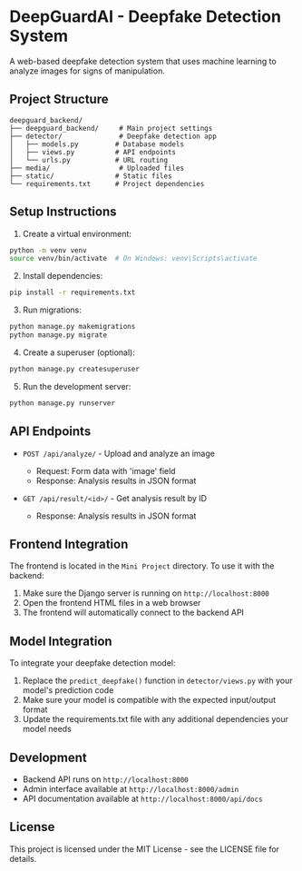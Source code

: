# DeepGuardAI - Deepfake Detection System

A web-based deepfake detection system that uses machine learning to analyze images for signs of manipulation.

## Project Structure

```
deepguard_backend/
├── deepguard_backend/     # Main project settings
├── detector/              # Deepfake detection app
│   ├── models.py         # Database models
│   ├── views.py          # API endpoints
│   └── urls.py           # URL routing
├── media/                 # Uploaded files
├── static/               # Static files
└── requirements.txt      # Project dependencies
```

## Setup Instructions

1. Create a virtual environment:
```bash
python -m venv venv
source venv/bin/activate  # On Windows: venv\Scripts\activate
```

2. Install dependencies:
```bash
pip install -r requirements.txt
```

3. Run migrations:
```bash
python manage.py makemigrations
python manage.py migrate
```

4. Create a superuser (optional):
```bash
python manage.py createsuperuser
```

5. Run the development server:
```bash
python manage.py runserver
```

## API Endpoints

- `POST /api/analyze/` - Upload and analyze an image
  - Request: Form data with 'image' field
  - Response: Analysis results in JSON format

- `GET /api/result/<id>/` - Get analysis result by ID
  - Response: Analysis results in JSON format

## Frontend Integration

The frontend is located in the `Mini Project` directory. To use it with the backend:

1. Make sure the Django server is running on `http://localhost:8000`
2. Open the frontend HTML files in a web browser
3. The frontend will automatically connect to the backend API

## Model Integration

To integrate your deepfake detection model:

1. Replace the `predict_deepfake()` function in `detector/views.py` with your model's prediction code
2. Make sure your model is compatible with the expected input/output format
3. Update the requirements.txt file with any additional dependencies your model needs

## Development

- Backend API runs on `http://localhost:8000`
- Admin interface available at `http://localhost:8000/admin`
- API documentation available at `http://localhost:8000/api/docs`

## License

This project is licensed under the MIT License - see the LICENSE file for details. 